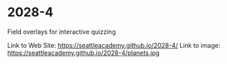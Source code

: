 # 2028-4
Field overlays for interactive quizzing

Link to Web Site:  https://seattleacademy.github.io/2028-4/
Link to image:  https://seattleacademy.github.io/2028-4/planets.jpg

